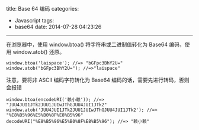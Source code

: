title: Base 64 编码
categories:
  - Javascript
tags:
  - base64
date: 2014-07-28 04:23:26
---

在浏览器中，使用 window.btoa() 将字符串或二进制值转化为 Base64 编码，使用 window.atob() 还原。

```
window.btoa('laispace'); //=> "bGFpc3BhY2U="
window.atob("bGFpc3BhY2U="); //=>"laispace"
```

注意，要将非 ASCII 编码字符转化为 Base64 编码的话，需要先进行转码，否则会报错

```
window.btoa(encodeURI('赖小赖')); //=> "JUU4JUI1JTk2JUU1JUIwJThGJUU4JUI1JTk2"
window.atob('JUU4JUI1JTk2JUU1JUIwJThGJUU4JUI1JTk2'); //=> "%E8%B5%96%E5%B0%8F%E8%B5%96"
decodeURI("%E8%B5%96%E5%B0%8F%E8%B5%96"); //=> "赖小赖"
```